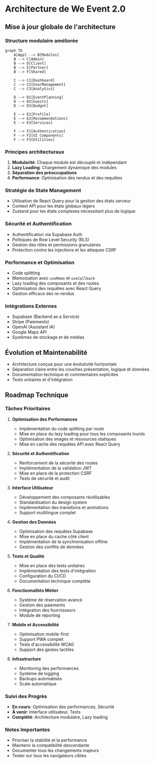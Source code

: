 # Architecture de We Event 2.0

## Mise à jour globale de l'architecture

### Structure modulaire améliorée

```mermaid
graph TD
    A[App] --> B[Modules]
    B --> C[Admin]
    B --> D[Client]
    B --> E[Partner]
    B --> F[Shared]
    
    C --> C1[Dashboard]
    C --> C2[UserManagement]
    C --> C3[Analytics]
    
    D --> D1[EventPlanning]
    D --> D2[Guests]
    D --> D3[Budget]
    
    E --> E1[Profile]
    E --> E2[Recommendations]
    E --> E3[Services]
    
    F --> F1[Authentication]
    F --> F2[UI Components]
    F --> F3[Utilities]
```

### Principes architecturaux

1. **Modularité**: Chaque module est découplé et indépendant
2. **Lazy Loading**: Chargement dynamique des modules
3. **Séparation des préoccupations**
4. **Performance**: Optimisation des rendus et des requêtes

### Stratégie de State Management

- Utilisation de React Query pour la gestion des états serveur
- Context API pour les états globaux légers
- Zustand pour les états complexes nécessitant plus de logique

### Sécurité et Authentification

- Authentification via Supabase Auth
- Politiques de Row Level Security (RLS)
- Gestion des rôles et permissions granulaires
- Protection contre les injections et les attaques CSRF

### Performance et Optimisation

- Code splitting
- Memoization avec `useMemo` et `useCallback`
- Lazy loading des composants et des routes
- Optimisation des requêtes avec React Query
- Gestion efficace des re-rendus

### Intégrations Externes

- Supabase (Backend as a Service)
- Stripe (Paiements)
- OpenAI (Assistant IA)
- Google Maps API
- Systèmes de stockage et de médias

## Évolution et Maintenabilité

- Architecture conçue pour une évolutivité horizontale
- Séparation claire entre les couches présentation, logique et données
- Documentation technique et commentaires explicites
- Tests unitaires et d'intégration

## Roadmap Technique

### Tâches Prioritaires

1. **Optimisation des Performances**
   - Implémentation du code splitting par route
   - Mise en place du lazy loading pour tous les composants lourds
   - Optimisation des images et ressources statiques
   - Mise en cache des requêtes API avec React Query

2. **Sécurité et Authentification**
   - Renforcement de la sécurité des routes
   - Implémentation de la validation JWT
   - Mise en place de la protection CSRF
   - Tests de sécurité et audit

3. **Interface Utilisateur**
   - Développement des composants réutilisables
   - Standardisation du design system
   - Implémentation des transitions et animations
   - Support multilingue complet

4. **Gestion des Données**
   - Optimisation des requêtes Supabase
   - Mise en place du cache côté client
   - Implémentation de la synchronisation offline
   - Gestion des conflits de données

5. **Tests et Qualité**
   - Mise en place des tests unitaires
   - Implémentation des tests d'intégration
   - Configuration du CI/CD
   - Documentation technique complète

6. **Fonctionnalités Métier**
   - Système de réservation avancé
   - Gestion des paiements
   - Intégration des fournisseurs
   - Module de reporting

7. **Mobile et Accessibilité**
   - Optimisation mobile-first
   - Support PWA complet
   - Tests d'accessibilité WCAG
   - Support des gestes tactiles

8. **Infrastructure**
   - Monitoring des performances
   - Système de logging
   - Backups automatisés
   - Scale automatique

### Suivi des Progrès

- **En cours**: Optimisation des performances, Sécurité
- **À venir**: Interface utilisateur, Tests
- **Complété**: Architecture modulaire, Lazy loading

### Notes Importantes

- Prioriser la stabilité et la performance
- Maintenir la compatibilité descendante
- Documenter tous les changements majeurs
- Tester sur tous les navigateurs cibles
